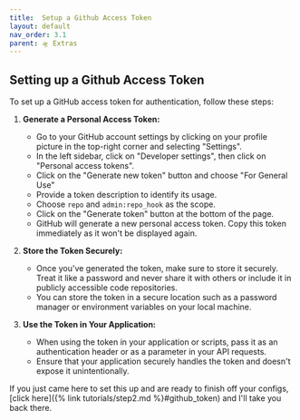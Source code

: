 ```yaml
---
title:  Setup a Github Access Token
layout: default
nav_order: 3.1
parent: 🛸 Extras
---
```

## Setting up a Github Access Token

To set up a GitHub access token for authentication, follow these steps:

1. **Generate a Personal Access Token:**
   - Go to your GitHub account settings by clicking on your profile picture in the top-right corner and selecting "Settings".
   - In the left sidebar, click on "Developer settings", then click on "Personal access tokens".
   - Click on the "Generate new token" button and choose "For General Use"
   - Provide a token description to identify its usage.
   - Choose `repo` and `admin:repo_hook` as the scope.
   - Click on the "Generate token" button at the bottom of the page.
   - GitHub will generate a new personal access token. Copy this token immediately as it won't be displayed again.

2. **Store the Token Securely:**
   - Once you've generated the token, make sure to store it securely. Treat it like a password and never share it with others or include it in publicly accessible code repositories.
   - You can store the token in a secure location such as a password manager or environment variables on your local machine.

3. **Use the Token in Your Application:**
   - When using the token in your application or scripts, pass it as an authentication header or as a parameter in your API requests.
   - Ensure that your application securely handles the token and doesn't expose it unintentionally.

If you just came here to set this up and are ready to finish off your configs, [click here]({% link tutorials/step2.md %}#github_token) and I'll take you back there.
